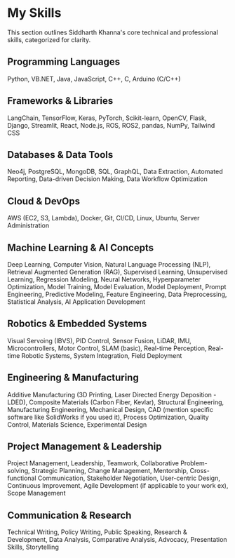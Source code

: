 # My Skills

This section outlines Siddharth Khanna's core technical and professional skills, categorized for clarity.


## Programming Languages
Python, VB.NET, Java, JavaScript, C++, C, Arduino (C/C++)

## Frameworks & Libraries
LangChain, TensorFlow, Keras, PyTorch, Scikit-learn, OpenCV, Flask, Django, Streamlit, React, Node.js, ROS, ROS2, pandas, NumPy, Tailwind CSS

## Databases & Data Tools
Neo4j, PostgreSQL, MongoDB, SQL, GraphQL, Data Extraction, Automated Reporting, Data-driven Decision Making, Data Workflow Optimization

## Cloud & DevOps
AWS (EC2, S3, Lambda), Docker, Git, CI/CD, Linux, Ubuntu, Server Administration

## Machine Learning & AI Concepts
Deep Learning, Computer Vision, Natural Language Processing (NLP), Retrieval Augmented Generation (RAG), Supervised Learning, Unsupervised Learning, Regression Modeling, Neural Networks, Hyperparameter Optimization, Model Training, Model Evaluation, Model Deployment, Prompt Engineering, Predictive Modeling, Feature Engineering, Data Preprocessing, Statistical Analysis, AI Application Development

## Robotics & Embedded Systems
Visual Servoing (IBVS), PID Control, Sensor Fusion, LiDAR, IMU, Microcontrollers, Motor Control, SLAM (basic), Real-time Perception, Real-time Robotic Systems, System Integration, Field Deployment

## Engineering & Manufacturing
Additive Manufacturing (3D Printing, Laser Directed Energy Deposition - LDED), Composite Materials (Carbon Fiber, Kevlar), Structural Engineering, Manufacturing Engineering, Mechanical Design, CAD (mention specific software like SolidWorks if you used it), Process Optimization, Quality Control, Materials Science, Experimental Design

## Project Management & Leadership
Project Management, Leadership, Teamwork, Collaborative Problem-solving, Strategic Planning, Change Management, Mentorship, Cross-functional Communication, Stakeholder Negotiation, User-centric Design, Continuous Improvement, Agile Development (if applicable to your work ex), Scope Management

## Communication & Research
Technical Writing, Policy Writing, Public Speaking, Research & Development, Data Analysis, Comparative Analysis, Advocacy, Presentation Skills, Storytelling